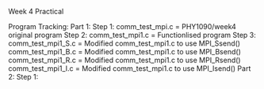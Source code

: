 Week 4 Practical

Program Tracking:
Part 1:
Step 1:
comm_test_mpi.c = PHY1090/week4 original program
Step 2:
comm_test_mpi1.c = Functionlised program 
Step 3:
comm_test_mpi1_S.c = Modified comm_test_mpi1.c to use MPI_Ssend()
comm_test_mpi1_B.c = Modified comm_test_mpi1.c to use MPI_Bsend()
comm_test_mpi1_R.c = Modified comm_test_mpi1.c to use MPI_Rsend()
comm_test_mpi1_I.c = Modified comm_test_mpi1.c to use MPI_Isend()
Part 2:
Step 1:

